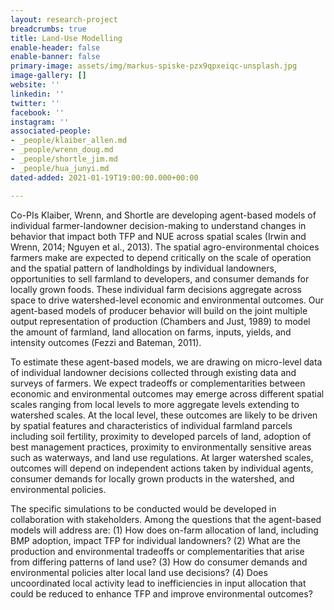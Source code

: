 ```yaml
---
layout: research-project
breadcrumbs: true
title: Land-Use Modelling
enable-header: false
enable-banner: false
primary-image: assets/img/markus-spiske-pzx9qpxeiqc-unsplash.jpg
image-gallery: []
website: ''
linkedin: ''
twitter: ''
facebook: ''
instagram: ''
associated-people:
- _people/klaiber_allen.md
- _people/wrenn_doug.md
- _people/shortle_jim.md
- _people/hua_junyi.md
dated-added: 2021-01-19T19:00:00.000+00:00

---
```

Co-PIs Klaiber, Wrenn, and Shortle are developing agent-based models of individual farmer-landowner decision-making to understand changes in behavior that impact both TFP and NUE across spatial scales (Irwin and Wrenn, 2014; Nguyen et al., 2013). The spatial agro-environmental choices farmers make are expected to depend critically on the scale of operation and the spatial pattern of landholdings by individual landowners, opportunities to sell farmland to developers, and consumer demands for locally grown foods. These individual farm decisions aggregate across space to drive watershed-level economic and environmental outcomes. Our agent-based models of producer behavior will build on the joint multiple output representation of production (Chambers and Just, 1989) to model the amount of farmland, land allocation on farms, inputs, yields, and intensity outcomes (Fezzi and Bateman, 2011).

To estimate these agent-based models, we are drawing on micro-level data of individual landowner decisions collected through existing data and surveys of farmers. We expect tradeoffs or complementarities between economic and environmental outcomes may emerge across different spatial scales ranging from local levels to more aggregate levels extending to watershed scales. At the local level, these outcomes are likely to be driven by spatial features and characteristics of individual farmland parcels including soil fertility, proximity to developed parcels of land, adoption of best management practices, proximity to environmentally sensitive areas such as waterways, and land use regulations. At larger watershed scales, outcomes will depend on independent actions taken by individual agents, consumer demands for locally grown products in the watershed, and environmental policies.

The specific simulations to be conducted would be developed in collaboration with stakeholders. Among the questions that the agent-based models will address are: (1) How does on-farm allocation of land, including BMP adoption, impact TFP for individual landowners? (2) What are the production and environmental tradeoffs or complementarities that arise from differing patterns of land use? (3) How do consumer demands and environmental policies alter local land use decisions? (4) Does uncoordinated local activity lead to inefficiencies in input allocation that could be reduced to enhance TFP and improve environmental outcomes?
